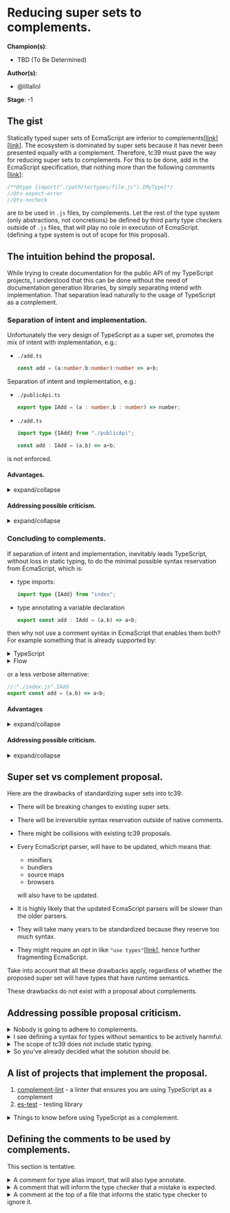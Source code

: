 # Reducing super sets to complements.

**Champion(s)**: 

* TBD (To Be Determined)

**Author(s)**: 

* @lillallol

**Stage**: -1

## The gist

Statically typed super sets of EcmaScript are inferior to complements\[[link]()\]\[[link]()\]. The 
ecosystem is dominated by super sets because it has never been presented
equally with a complement. Therefore, tc39 must pave the way for reducing super 
sets to complements. For this to be done, add in the EcmaScript specification, 
that nothing more than the following comments \[[link](Defining-the-comments-to-be-used-by-complements.)\]:

```js
/**@type {import("./path/to/types/file.js").IMyType}*/
//@ts-expect-error
//@ts-nocheck
```

are to be used in `.js` files, by complements. Let the rest of the type system 
(only abstractions, not concretions) be defined by third party type checkers 
outside of `.js` files, that will play no role in execution of EcmaScript.(defining a type system is out of scope for this proposal).

## The intuition behind the proposal.

While trying to create documentation for the public API of my TypeScript 
projects, I understood that this can be done without the need of documentation 
generation libraries, by simply separating intend with implementation. That 
separation lead naturally to the usage of TypeScript as a complement.

### Separation of intent and implementation.

Unfortunately the very design of TypeScript as a super set, promotes the mix of 
intent with implementation, e.g.:

* `./add.ts`

    ```ts
    const add = (a:number,b:number):number => a+b;
    ```

Separation of intent and implementation, e.g.:

* `./publicApi.ts`

    ```ts
    export type IAdd = (a : number,b : number) => number;
    ```
* `./add.ts`

    ```ts
    import type {IAdd} from "./publicApi";

    const add : IAdd = (a,b) => a+b;
    ```

is not enforced.

#### Advantages.

<details>
<summary>expand/collapse</summary>

<br>

<details>
<summary>Maintainable public API.</summary>

Since the types are separated from their implementations, it makes sense to 
gather all of the public API types in a single file. This makes it easy to 
maintain the public API since it is not scattered in multiple files.
</details>

<details>
<summary>Less need for <code>.d.ts</code> generators.</summary>

The single file that contains the public API can in fact be a manually 
created `index.d.ts` file, and hence reduce the need for `.d.ts` files 
generation. The files that define the implementations of the public API will
derive their corresponding types from `index.d.ts` so that they can conform to 
it.
</details>

<details>
<summary>Less need for documentation generations libraries.</summary>

`index.d.ts` can act as documentation. The documentation section of the 
`README.md` of a project can just link to `index.d.ts`. This makes documentation
generation libraries for the most cases redundant.

Here is an example:

* `./index.d.ts`
    ```ts
    /**
     * @description
     * My super function.
    */
    export declare const add : (a : number,b : number) => number;
    ```
* `./privateApi.ts`
    ```ts
    import {add} from "index";

    export type IAdd = typeof add;
    ```
* `./add.ts`
    ```ts
    import type {IAdd} from "./privateApi";

    export const add : IAdd = (a,b) => a+b;
    ```
* `./index.ts`
    ```ts
    export {add} from "./add";
    ```

Notice that both the types and the JSDoc descriptions are contained in 
`index.d.ts`, that means that imports from `index` show (or can be made to show) 
both the type and the JSDoc description of `index.d.ts` in the IDE documentation
popup window, when you hover over the imported variable.
</details>

<details>
<summary>Flexibility on making the public API readable.</summary>

You can put the most important types in the top of `index.d.ts`, and the least 
important in the bottom. You can manually edit the format, define types and IDE
collapsible regions for the sole purpose of improving public API readability for
both the library maintainer but also the library consumer. Finally `index.d.ts` 
opens in your IDE, with the font, syntax highlighting, theme and keyboard 
shortcuts your are familiar with. It is not trivial to do these with 
documentation generation libraries (e.g. typedoc).
</details>

<details>
<summary>Reduced need to bundle declaration files.</summary>

Many times, I find myself trying to bundle a library to an esm `index.js` file 
with its associated `index.d.ts` file. From the previous points it can be seen 
that there will be a reduced need for `.d.ts` bundlers. Just make sure that 
`index.d.ts` is indeed acting like a public API, i.e. it does not depend on the
private API and hence imports nothing from it.
</details>

<details>
<summary>TypeScript reserves the least possible syntax from EcmaScript.
</summary>

You just need these two things:

* type imports

    ```ts
    import type {IAdd} from "./index";
    ```

* type annotations for variable declarations

    ```ts
    export const add : IAdd = (a,b) => a+b;
    ```

Although this point might initially seem not that much of a big deal, it is 
actually the gateway to the next section.
</details>

<details>
<summary>Loose coupling of EcmaScript code with the type system.</summary>

Not only the public API, but also the private API can be contained in a single 
file, or at least a few files. This, combined with the fact of minimum syntax 
reservation, makes the migration (automated or manual) from one type system to 
another, easier.
</details>

<details>
<summary>TypeScript maintainers have less work to do.</summary>

A direct result of reserving the least possible syntax. They no longer need to
enable mix of implementation and indent.

</details>

<details>
<summary>The probability for TypeScript to have syntax collisions with 
future EcmaScript syntax, gets minimized.</summary>

A direct result of reserving the least possible syntax.

</details>

<details>
<summary>Code that looks familiar to the EcmaScript developers.</summary>

A direct result of reserving the least possible syntax.

</details>

<details>
<summary>Formatters, syntax highlighters, etc, have a simpler job to do.
</summary>

A direct result of reserving the least possible syntax.

</details>

***

</details>

#### Addressing possible criticism.

<details>
<summary>expand/collapse</summary>

<br>

<details>
<summary>Frequent context switching.</summary>

More specifically, when you write the implementation of a type you will have to 
frequently switch between the implementation file and the abstraction file, 
because you want to see the type. This is not valid since the IDE will show you 
the type of an implementation by hovering on its annotation. Also the IDE will
highlight the parts of the implementation that do not conform to the type.

</details>

<details>
<summary>You will not know where the types are.</summary>

More specifically because the files for types can grow large, that will make it 
hard to find the types. This is not valid since if you know where the 
implementation of the type is, then you can use the go to type definition 
feature of your IDE to find it.

</details>

<details> 
<summary>This will lead to clutter of the common space.</summary>

Multiple `.ts` files can be used to segregate the common space. Here is a 
possible example:

* `index.d.ts` is used to define the public API
* `privateApi.ts` is used to define the private API
* `types.ts` is used to define types shared in `privateApi.ts`
* `trivialApi.ts` is used to define less complex types (e.g. `string[]`,`number`
etc.)
* `testApi.ts` is used to define types that are used only in test files
* `typeFunctions.ts` is used to define type functions
* `dicApi.ts` is used to define the types of the dependency graph of the DIC

</details>

<details>
<summary>There will be no reduced need for bundling declaration files since 
<code>index.d.ts</code> will depend on types from other files.</summary>

If the public API depends on te private API, then reverse the dependency, and
make the private API depend on the public API.

</details>

***

</details>

### Concluding to complements.

If separation of intent and implementation, inevitably leads TypeScript, without 
loss in static typing, to do the minimal possible syntax reservation from 
EcmaScript, which is:

* type imports:
    
    ```ts
    import type {IAdd} from "index";
    ```

* type annotating a variable declaration
    
    ```ts
    export const add : IAdd = (a,b) => a+b;
    ```

then why not use a comment syntax in EcmaScript that enables them both? For 
example something that is already supported by:

<details>
<summary>TypeScript</summary>
 
 ```js
/**@type {import("./index.js").IAdd}*/
export const add = (a,b) => a+b;
```

***

</details>

<details>
<summary>Flow</summary>

> Disclaimer: I do not know Flow

```js
/*:: import type {IAdd} from "index";*/
export const add /*: IAdd*/ = (a,b) => a+b;
```

***

</details>

or a less verbose alternative:

```js
//:"./index.js".IAdd
export const add = (a,b) => a+b;
```

#### Advantages

<details>
<summary>expand/collapse</summary>

* no `.ts` to `.js` compilation needed
* `.ts` files that contain implementations become redundant
* no need for `tsc` to be a compiler
* no need to wait the compiler
* no need to worry whether the compiler will be fast as your project scales
* no need to develop faster compilers
* one less configuration for the build pipeline
* no need to deal with the fragmented ecosystem of compiling `.ts` to `.js`
* no need to depend on extra packages for your code to get executed
* no need to learn new APIs
* less configuration needed for `tsconfig.json`
* less security issues due to depending on less code
* one less source map
* no need for TypeScript to have a source map generator
* formatters have a simpler job to do
* code can be pasted in the console and it will execute
* no IoC (Inversion of Control), code executes as it has be written (at least 
during the development stage)
* syntax from TypeScript will never collide with EcmaScript syntax
* easier adoption of TypeScript in projects that do no use it
* easier adoption of TypeScript by beginners
* the code gets even more familiar looking to the EcmaScript developer
* adherence to KISS (Keep It Super Simple)
* adherence to SRP (Single Responsibility Principle) (e.g. TypeScript is not 
concerned with transpilation anymore)
* it is type system agnostic
* can be easily adopted by different static type checkers
* standardization will have no effect on the runtime
* standardization will create no need to change existing EcmaScript parsers
* standardization will not collide with other tc39 proposals
* standardization will be trivial
* enforces separation of intent and implementation
* enables simultaneous type checking source code with more than one type
system

***

</details>

#### Addressing possible criticism.

<details>
<summary>expand/collapse</summary>

<br>

<!-- #region You will not be able to use `as` and `!.`. -->

<details>
<summary>You will not be able to use <code>as</code> and <code>!.</code>.</summary>

Using `as`\[[link](https://www.typescriptlang.org/docs/handbook/2/everyday-types.html#type-assertions)\]
and `!.`\[[link](https://www.typescriptlang.org/docs/handbook/2/everyday-types.html#non-null-assertion-operator-postfix-)\]
is a bad practice since they override the type checker. It is true that the 
override is safer than `//@ts-ignore`, but that does not change the fact that it
is an override. These:

```ts
const myCanvas = document.getElementById("main_canvas") as HTMLCanvasElement;
function liveDangerously(x?: number | null) {
    // No error
    console.log(x!.toFixed());
}
```

can be replaced with these

```ts
const myCanvas = document.getElementById("main_canvas");
if (!(myCanvas instanceof HTMLCanvasElement)) throw Error();
function liveDangerously(x?: number | null) {
    if (x === null) throw Error();
    console.log(x!.toFixed());
}
```

leading to safer static type checking. It is the ability to use `as` and `!.` 
that leads to loss in static typing, not the inability to use them.
</details>

<!-- #endregion -->

<!-- #region You will not be able to use `as const` -->

<details>
<summary>You will not be able to use <code>as const</code>.</summary>

Since TypeScript `5.0`, instead of using const type assertion you can do 
something like:

* `./privateApi`

    ```ts
    export type IAsConstArray = <const T extends readonly unknown[]>(array : T) => T;
    ```

* `./index.js`

    ```js
    /**@type {import("./privateApi.js").IAsConstArray}*/
    const asConstArray = (array) => array;
    
    const myData = asConstArray([1,2]);
    ```

</details>

<!-- #endregion -->

<!-- #region You will not be able to provide type parameters to generic function calls. -->

<details>
<summary>You will not be able to provide type parameters to generic function 
calls.</summary>

Consider using a library with the following public API:

* `./index.d.ts`:
    
    ```ts
    /**
     * @description 
     *`DLL` stands for Double Linked List.
    */
    export declare function DLLFactory<T>() : IDLL<T>;
    
    type IDLLNode<T> = {
        value    : T;
        next     : IDLLNode<T> | null;
        previous : IDLLNode<T> | null;
    };
    type IDLL<T> = {
        tail   : IDLLNode<T> | null;
        head   : IDLLNode<T> | null;
        length : number;
    };
    ```

Here is how to pass a type parameter to `DLLFactory` using the complement 
method:

* `./privateApi.ts`

    ```ts
    import {DLLFactory} from "./index";
    
    // works with typescript 4.7
    export type IMyDllFactory = typeof DLLFactory<number>;
    ```

* `./myDLL.js`

    ```js
    import {DLLFactory} from "./index.js";
    
    /**
     * @type {import("./privateApi.js").IMyDllFactory}
     * Hover over `myDLLFactory` to see that the type parameter is `number`.
     */
    const myDLLFactory = DLLFactory;
    ```

</details>

<!-- #endregion -->

<!-- #region You will not be able to use type parameters inside the definition of generic functions. -->

<details>
<summary>You will not be able to use type parameters inside the definition of 
generic functions.</summary>

Here is the implementation of the `chunk` function of the lodash library, using
TypeScript as a complement:

* `./index.d.ts`:

  ```ts
  export declare const chunk : <T>(array:T[],length:number) => T[][];
  ```

* `./privateApi.ts`:

  ```ts
  import {chunk} from "./index";
  
  export type IChunk = typeof chunk;
  ```

* `./index.js`

  ```ts
  /**@type {import("./privateApi.js").IChunk}*/
  export const chunk = (array,length) => {
      const toReturn = [];
      for (let i = 0; i < array.length ; i += length) {
          toReturn.push(
              array.slice(
                  i,
                  i + length
              )
          )
      }
      return toReturn;
  }
  ```

As of writing this, TypeScript is at version 5.1, and if it used as a complement
it is impossible to type `toReturn` of the last code snippet. Given that 
TypeScript is mostly used as a super set, it makes sense for features that 
mainly benefit the complement to not have been requested, e.g. type parameters 
extraction. This is what is needed to statically type `toReturn` in the last 
code snippet. What we are dealing here, is not a design limitation of 
complements, its a matter of support from the type system\[[link](https://github.com/microsoft/TypeScript/issues/49112#issuecomment-1130379058)\].
For the time being, here are some hacks to get full static type checking:

* `./index.d.ts`:

  ```ts
  export declare const chunk : <T>(
      array     : T[],
      length    : number,
      toReturn ?: T[][],
  ) => T[][];
  ```

* `./privateApi.ts`:

  ```ts
  import {chunk} from "./index";
  
  export type IChunk = typeof chunk;
  ```

* `./index.js`

  ```ts
  /**@type {import("./privateApi.js").IChunk}*/
  export const chunk = (array,length,toReturn) => {
      for (let i = 0; i < array.length ; i += length) {
          toReturn.push(
              array.slice(
                  i,
                  i + length
              )
          )
      }
      return toReturn;
  }
  ```

If you do not want to change the public api, here is another hack:

* `./index.d.ts`:

  ```ts
  export declare const chunk : <T>(
      array     : T[],
      length    : number,
  ) => T[][];
  ```

* `./privateApi.ts`:

  ```ts
  import {chunk} from "./index";
  
  export type IChunk = typeof chunk;
  export type _IChunk = <T>(
      array     : T[],
      length    : number,
      
  ) => T[][];
  ```

* `./index.js`

  ```ts
  /**@type {import("./privateApi.js")._IChunk}*/
  const _chunk = (array,length,toReturn) => {
      for (let i = 0; i < array.length ; i += length) {
          toReturn.push(
              array.slice(
                  i,
                  i + length
              )
          )
      }
      return toReturn;
  }
  
  /**@type {import("./privateApi.js").IChunk}*/
  export const chunk = (array,length) => _chunk(array,length)
  ```

</details>

<!-- #endregion -->

<!-- #region You will not be able to use enum. -->

<details>
<summary>You will not be able to use <code>enum</code>.</summary>

This is not an intrinsic inability of complements, since\[[link](https://www.typescriptlang.org/docs/handbook/enums.html)\]:

>Enums are one of the few features TypeScript has which is not a type-level
>extension of EcmaScript.

So it is both a matter of support from the type system but also EcmaScript.

</details>

<!-- #endregion -->

<!-- #region It will produce unreadable and verbose code, that will reduce developer experience. -->

<details>
<summary>It will produce unreadable and verbose code, that will reduce developer
experience.</summary>

Objectively speaking, knowing the type of a concretion makes it easier to read
the code. How can someone know the type of a concretions when using complements?
Hovering over any implementation, will make the IDE to show its type. Do super 
sets need that help from the IDE? Yes they do, because of type aliases.

Given that help from the IDE, it becomes subjective which code base is more 
readable. From my personal experience the more I get exposed to a certain 
code style, the more readable I find it. So if you think that the complement 
method is not readable, I suggest you, to ask yourself the same question after 
some months you have been exposed to it. Eventually you will get used to it and 
readability will not be an issue.

Regarding verbosity, strictly speaking, a super set can always be made less
verbose when compared to a complement, since a complement is forced to use
the already existing comment syntax, while a super set reserves syntax outside 
of existing comment syntax. However, from my experience with the complement and 
super set methods of TypeScript, there is no practical impact in the developer 
experience. In fact when comparing them, it is not actually clear which method 
is less verbose, because in some cases, the complement is less verbose while in
other cases the super set is less verbose.

</details>

<!-- #endregion -->

<!-- #region Super sets are better because the community has chosen them -->

<details>
<summary>Super sets are better because the community has chosen them.</summary>

This is a logical fallacy called argumentum ad populum\[[link](https://en.wikipedia.org/wiki/Argumentum_ad_populum)\].
The fact, that something has be chosen by the majority, does not prove it is the
best choice.

If we want to know which method is preferred by the community, then we have to 
ask people, that have tried both complement and super set methods, and have no 
misconceptions about them. Any statistical inference based on something 
different from that, is intrinsically biased.

To understand why TypeScript as a superset is the defacto standard for static
type checking EcmaScript, we have to look at the topic from a historical 
perspective:

* 1999 JSDoc\[[link](https://en.wikipedia.org/wiki/JSDoc)\]
* 2009 Closure Compiler\[[link](https://en.wikipedia.org/wiki/Google_Closure_Tools)\]
* 2012 TypeScript\[[link](https://en.wikipedia.org/wiki/TypeScript#History)\]
* 2014 Flow\[[link](https://github.com/facebook/flow/tree/49820636495b6e36752079117b9e7c34e5c4fc7b)\]
* 2018 TypeScript supports `/**@type {import("./some/path.js").IMyType}*/`\[[link](https://www.typescriptlang.org/docs/handbook/release-notes/typescript-2-9.html#import-types)\]
* 2022 TypeScript supports `type IMyFn = typeof fn<IMyType>`\[[link](https://devblogs.microsoft.com/typescript/announcing-typescript-4-7/#instantiation-expressions)\]
* 2022 TypeScript feature request for extracting type parameters\[[link](https://github.com/microsoft/TypeScript/issues/49112)\]
* 2023 TypeScript supports `const` generics\[[link](https://devblogs.microsoft.com/typescript/announcing-typescript-5-0/#const-type-parameters)\]

> Why people use TypeScript instead of plain JSDoc?

Regarding static typing, JSDoc syntax is verbose when compared to TypeScript. 
This should not surprise us since JSDoc syntax was made to favor documentation, 
while TypeScript syntax was made to favor static typing. Finally JSDoc lacks in 
static typing support when compared to TypeScript.

> Why people use TypeScript instead of Google's closure compiler?

Same arguments that were used about JSDoc apply here as well.

> Why people use TypeScript instead of Flow?

Typescript "hit the market" first when compared to Flow.

> Why people use TypeScript as a super set and not as a complement?

That is because TypeScript as a complement has been possible only very recently.
To add to that, statically typed complements have never been promoted (a look
at the TypeScript handbook will convince you).

> Why the TypeScript creators decide to go for super set instead of complement?

I do not know. The TypeScript creators have to answer that.

</details>

<!-- #endregion -->

***

</details>

## Super set vs complement proposal.

Here are the drawbacks of standardizing super sets into tc39:

* There will be breaking changes to existing super sets.
* There will be irreversible syntax reservation outside of native comments.
* There might be collisions with existing tc39 proposals.
* Every EcmaScript parser, will have to be updated, which means that:
    * minifiers
    * bundlers
    * source maps
    * browsers
    
  will also have to be updated.
* It is highly likely that the updated EcmaScript parsers will be slower than 
the older parsers.
* They will take many years to be standardized because they reserve too 
much syntax.
* They might require an opt in like `"use types"`\[[link](https://github.com/tc39/notes/blob/main/meetings/2022-03/mar-31.md#types-as-comments-continuation)\], hence further fragmenting EcmaScript.

Take into account that all these drawbacks apply, regardless of whether the 
proposed super set will have types that have runtime semantics.

These drawbacks do not exist with a proposal about complements.

## Addressing possible proposal criticism.

<!-- #region Nobody is going to adhere to complements. -->

<details>
<summary>Nobody is going to adhere to complements.</summary>

People might claim that, regardless what tc39 manages to standardize regarding 
static typing, nobody is going to adhere to it unless it is what the majority of
the community has chosen, i.e. TypeScript. However:

* It is TypeScript's design goal to\[[link](https://github.com/Microsoft/TypeScript/wiki/TypeScript-Design-Goals)\]:

  > Align with current and future ECMAScript proposals.

* This proposal proves that there is no need for future proposal creators to:

  > steer away from syntax because typescript uses it\[[link](https://github.com/tc39/notes/blob/main/meetings/2022-03/mar-29.md#types-as-comments-for-stage-1)\].

  Inevitably proposals that have nothing to do with static typing, but introduce
  breaking changes to super sets, will be adopted. This will cause people to 
  move to complements.

* Acceptance/discussion of this proposal, will aid in popularizing complements 
and expose the drawbacks of super sets.

* People can still use TypeScript with this proposal.

* People that have created influential projects start to gradually conclude to 
a looser form of complements \[[link](https://github.com/sveltejs/svelte/pull/8569)\].

In the long run super sets will have no other choice than be reduced to 
complements of EcmaScript.
</details>

<!-- #endregion -->

<!-- #region I see defining a syntax for types without semantics to be actively harmful. -->

<details>
<summary>I see defining a syntax for types without semantics to be actively
harmful.</summary>

This statement is a direct quote from the tc39 meeting notes about the types as 
comments proposal\[[link](https://github.com/tc39/notes/blob/main/meetings/2022-03/mar-29.md#types-as-comments-for-stage-1)\]. This argument applies to my proposal, so I 
have to address it.

Standardizing a semantically typed EcmaScript super set will be a very 
controversial topic that will likely never reach adoption, and for the case it 
does, it will be after many years (possibly decades). What are we going to do up 
until then? Continue using non standard super sets despite all their drawbacks
when compared to complements?

Also it is highly likely that such a semantically typed EcmaScript super set
will be slower than untyped EcmaScript. This means that even then, there will 
still be people that use untyped EcmaScript.

In addition, the only practical path for standardizing semantically typed 
EcmaScript is to start with the standardization of the bare minimum, which is:

* type annotations for variable declarations
* type imports
* type alias declarations

Notice that:

* syntax for generics functions
* typing function parameters in concretion function
* typing function return type in concretion function
* typing classes via `implements`
* syntax associated with types at runtime

are not actually required.

That bare minimum is actually enforcing separation of intend and implementation.
This makes me understand that, an ecosystem that has embraced complements, i.e. 
embraced separation of intend and implementation, will have a smooth transition 
from complements to semantically typed EcmaScript.
</details>

<!-- #endregion -->

<!-- #region The scope of tc39 does not include static typing. -->

<details>
<summary>The scope of tc39 does not include static typing.</summary>

According to ecma-international the scope of tc39 is\[[link](https://www.ecma-international.org/technical-committees/tc39/)\]:

>Scope:
>
>Standardization of the general purpose, cross platform, vendor-neutral 
>programming language ECMAScript®. This includes the language syntax, semantics,
>and libraries and complementary technologies that support the language.

Static typing is a complementary technology that supports the EcmaScript 
language. Hence the context proposal belongs to the scope of tc39.

</details>

<!-- #endregion -->

<!-- #region So you've already decided what the solution should be. -->

<details>
<summary>So you've already decided what the solution should be.</summary>

This statement is a direct quote from the tc39 meeting notes about the types as 
comments proposal\[[link](https://github.com/tc39/notes/blob/main/meetings/2022-03/mar-29.md#types-as-comments-for-stage-1)\].
It has to do with the fact that proposals at stage 1 are supposed to be about 
problem exploration, and not about coming up already with a solution. This 
argument applies to my proposal, so I have to address it.

The problem statement is that super sets are a suboptimal solution to the 
problem of adding static type checking in EcmaScript. How can someone prove that
a solution to a problem is suboptimal? This is only done by showing that there 
is a better solution.

If there is a better solution than the one I have proposed then it should be 
the proposed solution.

</details>

<!-- #endregion -->

## A list of projects that implement the proposal.

1. [complement-lint](https://github.com/lillallol/complement-lint) - a linter 
that ensures you are using TypeScript as a complement
1. [es-test](https://github.com/lillallol/es-test) - testing library
 
<details>
<summary>Things to know before using TypeScript as a complement.</summary>

* Make sure that you take a look at the list of the projects that already 
implement the proposal.
* Read and understand the context proposal.
* Currently, TypeScript will not static type check `.js` files that have a 
corresponding `.d.ts` file. However there are feature requests for that
\[[link](https://github.com/microsoft/TypeScript/issues/48911#issuecomment-1115905062)\].
* There is no `noExplicitAny` option in the `tsconfig.json`. Even if you 
have `noImplicitAny` enabled, things like, `const myArray = []`,
`const myMap = new Map()`, will be treated by TypeScript as being explicitly
typed with `any`.
* You will find that for some edge cases, functions are not properly typed. That
is not the case for arrow functions. There is an issue open for that \[[link](https://github.com/microsoft/TypeScript/issues/49039)\].
* There are some minor differences on how TypeScript applies static typing 
to concretion in `.js` versus `.ts` \[[link](https://github.com/microsoft/TypeScript/issues/30009#issuecomment-469385244)\].
* There is currently no support for extracting type parameters from generic
functions. There is a feature request for that \[[link](https://github.com/microsoft/TypeScript/issues/49112)\].

</details>

## Defining the comments to be used by complements.

This section is tentative.

<details>
<summary>A comment for type alias import, that will also type annotate.</summary>

* statement:

    ```js
    //:"./path/to/file.js".exportedTypeName
    export const add = (a,b) => a+b;
    ```
    
* expression:

    ```js
    ( /*:"./path/to/file.js".exportedTypeName*/ [
        { a : 1 , b : "2" },
        { a : 11, b : "22"}
    ]).forEach(({a,b}) => {
        // do some stuff
    })
    ```

    There is a common misconception that there is an intrinsic need for an extra
    pair of parenthesis\[[link](https://github.com/microsoft/TypeScript/issues/18212#issuecomment-328733868)\]. 

The module specifier has to be type system agnostic, i.e. changing third party
static type checkers, does not require refactoring the module specifier. This 
can be achieved by enforcing the module specifier to end with `.js`. It is up to
the type checker how to resolve this path to its corresponding type file. For
example, with TypeScript, `.js` does is that , they will just replace the ending `.js` with their own extension.
</details>

<details>
<summary>A comment that will inform the type checker that a mistake is expected.
</summary>

* statement:

    ```js
    test(add.name,() => {
        //:type-check-expect-error
        expect(() => add("1",1)).toThrow();
    })
    ```

* expression:

    ```js
    test(add.name,() => {
        expect(() => {
            add( /*:type-check-expect-error*/ "1" , 1 )
        }).toThrow();
    })
    ```

</details>

<details>
<summary>A comment at the top of a file that informs the static type checker to 
ignore it.</summary>

```js
//:type-check-ignore-file
```
</details>
